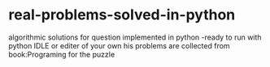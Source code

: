# real-problems-solved-in-python
algorithmic solutions for question implemented in python
-ready to run with python IDLE or editer of your own 
his problems are collected from book:Programing for the puzzle
